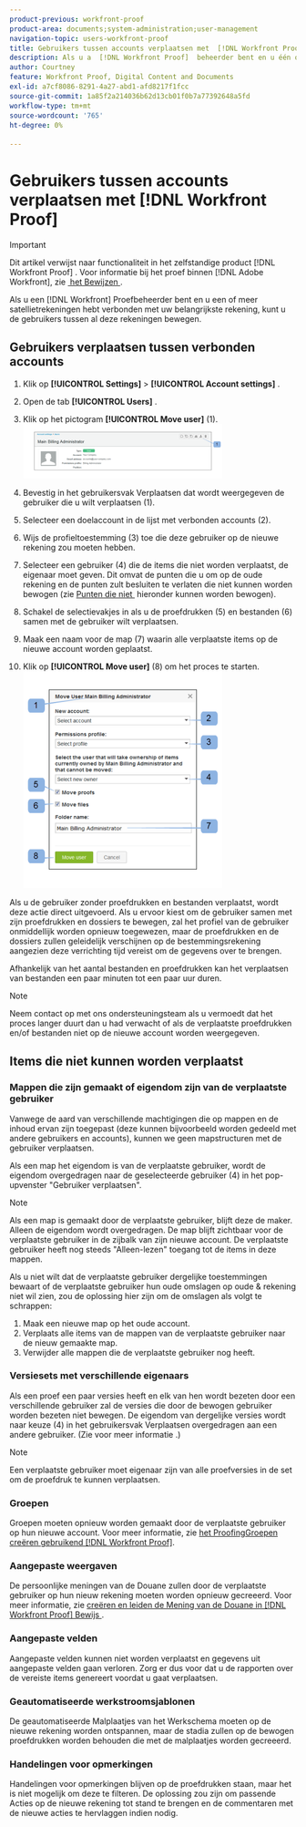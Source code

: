 ```yaml
---
product-previous: workfront-proof
product-area: documents;system-administration;user-management
navigation-topic: users-workfront-proof
title: Gebruikers tussen accounts verplaatsen met  [!DNL Workfront Proof]
description: Als u a  [!DNL Workfront Proof]  beheerder bent en u één of meerdere satellietrekeningen hebt die met uw belangrijkste rekening worden verbonden, kunt u de gebruikers tussen al deze rekeningen bewegen.
author: Courtney
feature: Workfront Proof, Digital Content and Documents
exl-id: a7cf8086-8291-4a27-abd1-afd8217f1fcc
source-git-commit: 1a85f2a214036b62d13cb01f0b7a77392648a5fd
workflow-type: tm+mt
source-wordcount: '765'
ht-degree: 0%

---
```


# Gebruikers tussen accounts verplaatsen met [!DNL Workfront Proof]

>[!IMPORTANT]
>
>Dit artikel verwijst naar functionaliteit in het zelfstandige product [!DNL Workfront Proof] . Voor informatie bij het proef binnen [!DNL Adobe Workfront], zie [&#x200B; het Bewijzen &#x200B;](../../../review-and-approve-work/proofing/proofing.md).

Als u een [!DNL Workfront] Proefbeheerder bent en u een of meer satellietrekeningen hebt verbonden met uw belangrijkste rekening, kunt u de gebruikers tussen al deze rekeningen bewegen.

## Gebruikers verplaatsen tussen verbonden accounts

1. Klik op **[!UICONTROL Settings]** > **[!UICONTROL Account settings]** .

1. Open de tab **[!UICONTROL Users]** .
1. Klik op het pictogram **[!UICONTROL Move user]** (1). ![&#x200B; Move_user2.png &#x200B;](assets/move-user2-350x95.png)

1. Bevestig in het gebruikersvak Verplaatsen dat wordt weergegeven de gebruiker die u wilt verplaatsen (1).
1. Selecteer een doelaccount in de lijst met verbonden accounts (2).
1. Wijs de profieltoestemming (3) toe die deze gebruiker op de nieuwe rekening zou moeten hebben.
1. Selecteer een gebruiker (4) die de items die niet worden verplaatst, de eigenaar moet geven.
Dit omvat de punten die u om op de oude rekening en de punten zult besluiten te verlaten die niet kunnen worden bewogen (zie [&#x200B; Punten die niet &#x200B;](https://support.workfront.com/knowledge/articles/115004087708/en-us?brand_id=662728&return_to=%2Fhc%2Fen-us%2Farticles%2F115004087708#Items-that-can&#39;t-be-moved) hieronder kunnen worden bewogen).

1. Schakel de selectievakjes in als u de proefdrukken (5) en bestanden (6) samen met de gebruiker wilt verplaatsen.
1. Maak een naam voor de map (7) waarin alle verplaatste items op de nieuwe account worden geplaatst.
1. Klik op **[!UICONTROL Move user]** (8) om het proces te starten.
   ![&#x200B; Moving_users_pop-up.png &#x200B;](assets/moving-users-pop-up-350x380.png)

Als u de gebruiker zonder proefdrukken en bestanden verplaatst, wordt deze actie direct uitgevoerd. Als u ervoor kiest om de gebruiker samen met zijn proefdrukken en dossiers te bewegen, zal het profiel van de gebruiker onmiddellijk worden opnieuw toegewezen, maar de proefdrukken en de dossiers zullen geleidelijk verschijnen op de bestemmingsrekening aangezien deze verrichting tijd vereist om de gegevens over te brengen.

Afhankelijk van het aantal bestanden en proefdrukken kan het verplaatsen van bestanden een paar minuten tot een paar uur duren.

>[!NOTE]
>
>Neem contact op met ons ondersteuningsteam als u vermoedt dat het proces langer duurt dan u had verwacht of als de verplaatste proefdrukken en/of bestanden niet op de nieuwe account worden weergegeven.

## Items die niet kunnen worden verplaatst

### Mappen die zijn gemaakt of eigendom zijn van de verplaatste gebruiker

Vanwege de aard van verschillende machtigingen die op mappen en de inhoud ervan zijn toegepast (deze kunnen bijvoorbeeld worden gedeeld met andere gebruikers en accounts), kunnen we geen mapstructuren met de gebruiker verplaatsen.

Als een map het eigendom is van de verplaatste gebruiker, wordt de eigendom overgedragen naar de geselecteerde gebruiker (4) in het pop-upvenster &quot;Gebruiker verplaatsen&quot;.

>[!NOTE]
>
>Als een map is gemaakt door de verplaatste gebruiker, blijft deze de maker. Alleen de eigendom wordt overgedragen. De map blijft zichtbaar voor de verplaatste gebruiker in de zijbalk van zijn nieuwe account. De verplaatste gebruiker heeft nog steeds &quot;Alleen-lezen&quot; toegang tot de items in deze mappen.

Als u niet wilt dat de verplaatste gebruiker dergelijke toestemmingen bewaart of de verplaatste gebruiker hun oude omslagen op oude &amp; rekening niet wil zien, zou de oplossing hier zijn om de omslagen als volgt te schrappen:

1. Maak een nieuwe map op het oude account.
1. Verplaats alle items van de mappen van de verplaatste gebruiker naar de nieuw gemaakte map.
1. Verwijder alle mappen die de verplaatste gebruiker nog heeft.

### Versiesets met verschillende eigenaars

Als een proef een paar versies heeft en elk van hen wordt bezeten door een verschillende gebruiker zal de versies die door de bewogen gebruiker worden bezeten niet bewegen. De eigendom van dergelijke versies wordt naar keuze (4) in het gebruikersvak Verplaatsen overgedragen aan een andere gebruiker. (Zie voor meer informatie .)

>[!NOTE]
>
>Een verplaatste gebruiker moet eigenaar zijn van alle proefversies in de set om de proefdruk te kunnen verplaatsen.

### Groepen

Groepen moeten opnieuw worden gemaakt door de verplaatste gebruiker op hun nieuwe account. Voor meer informatie, zie [&#x200B; het ProofingGroepen creëren gebruikend  [!DNL Workfront Proof]](../../../workfront-proof/wp-mnguserscontacts/groups/create-proofing-groups.md).

### Aangepaste weergaven

De persoonlijke meningen van de Douane zullen door de verplaatste gebruiker op hun nieuw rekening moeten worden opnieuw gecreeerd. Voor meer informatie, zie [&#x200B; creëren en leiden de Mening van de Douane in  [!DNL Workfront Proof]  Bewijs &#x200B;](../../../workfront-proof/wp-work-proofsfiles/manage-your-work/create-and-manage-custom-views.md).

### Aangepaste velden

Aangepaste velden kunnen niet worden verplaatst en gegevens uit aangepaste velden gaan verloren. Zorg er dus voor dat u de rapporten over de vereiste items genereert voordat u gaat verplaatsen.

### Geautomatiseerde werkstroomsjablonen

De geautomatiseerde Malplaatjes van het Werkschema moeten op de nieuwe rekening worden ontspannen, maar de stadia zullen op de bewogen proefdrukken worden behouden die met de malplaatjes worden gecreeerd.

### Handelingen voor opmerkingen

Handelingen voor opmerkingen blijven op de proefdrukken staan, maar het is niet mogelijk om deze te filteren. De oplossing zou zijn om passende Acties op de nieuwe rekening tot stand te brengen en de commentaren met de nieuwe acties te hervlaggen indien nodig.

